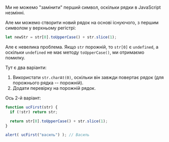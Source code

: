 Ми не можемо "замінити" перший символ, оскільки рядки в JavaScript незмінні.

Але ми можемо створити новий рядок на основі існуючого, з першим символом у верхньому регістрі:

```js
let newStr = str[0].toUpperCase() + str.slice(1);
```

Але є невелика проблема. Якщо `str` порожній, то `str[0]` є `undefined`, а оскільки `undefined` не має методу `toUpperCase()`, ми отримаємо помилку.

Тут є два варіанти:

1. Використати `str.charAt(0)`, оскільки він завжди повертає рядок (для порожнього рядка -- порожній).
2. Додати перевірку на порожній рядок.

Ось 2-й варіант:

```js run demo
function ucFirst(str) {
  if (!str) return str;

  return str[0].toUpperCase() + str.slice(1);
}

alert( ucFirst("василь") ); // Василь
```

